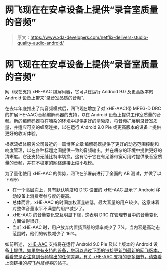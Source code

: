 # 网飞现在在安卓设备上提供“录音室质量的音频”

> 原文：<https://www.xda-developers.com/netflix-delivers-studio-quality-audio-android/>

# 网飞现在在安卓设备上提供“录音室质量的音频”

网飞现在支持 xHE-AAC 编解码器，它可以在运行 Android 9.0 及更高版本的 Android 设备上带来“录音室品质的音频”。

在去年年底推出了纯音频模式后，网飞现在增加了对 xHE-AAC(带 MPEG-D DRC 的扩展 HE-AAC)音频编解码器的支持，以在 Android 设备上提供工作室质量的音频。新的编解码器将在嘈杂的环境中提供更好的清晰度，将音频扩展到录音室质量，并适应可变的蜂窝连接，以在运行 Android 9.0 Pie 或更高版本的设备上提供更好的收听体验。

根据流媒体服务公司最近的一篇博客文章,编解码器提供了更好的动态范围控制和响度管理，以在各种标题之间提供一致的音频输出，并在嘈杂的环境中提供更好的清晰度。它还支持无缝比特率切换，这有助于它在有足够带宽可用时提供录音室质量的音频，并在不稳定的网络连接上缩小规模。

为了量化使用 xHE-AAC 的优势，网飞在部署前进行了全面的 AB 测试，并做了以下观察:

*   在一个高层次上，具有默认响度和 DRC 设置的 xHE-AAC 显示了 Android 移动设备上消费者参与度的提高。
*   总体而言，xHE-AAC 的时间加权音量较低，最大音量的用户较少。这意味着对整体音量水平不满意的用户减少了。
*   xHE-AAC 的音量变化交互明显下降，这表明 DRC 在管理节目中的音量变化方面做得很好。
*   当听 xHE-AAC 时，用户放弃内置扬声器的频率减少了 7%。当内容是高动态范围时，他们的转换减少了 16%。

如前所述， [xHE-AAC](https://en.wikipedia.org/wiki/Unified_Speech_and_Audio_Coding#xHE-AAC) 支持将在运行 Android 9.0 Pie 及以上版本的 Android 设备[上提供。如果您有支持的设备，您可以通过下面的链接更新到最新的网飞版本，看看您是否注意到音频输出的任何差异。有关 xHE-AAC 支持的更多细节，请查看上面链接的*网飞科技博客*的帖子。](https://www.iis.fraunhofer.de/en/pr/2018/20180608_AME_Android.html)
